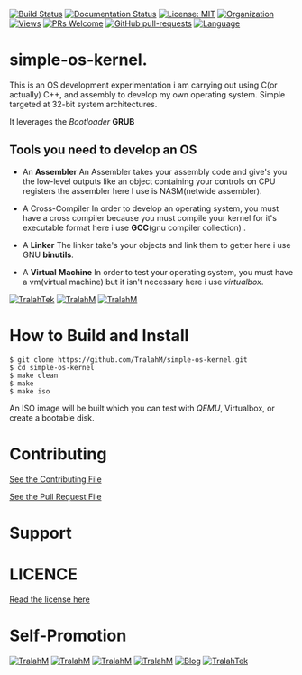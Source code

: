 
[![Build Status](https://travis-ci.com/TralahM/simple-os-kernel.svg?branch=master)](https://travis-ci.com/TralahM/simple-os-kernel)
[![Documentation Status](https://readthedocs.org/projects/simple-os-kernel/badge/?version=latest)](https://simple-os-kernel.readthedocs.io/en/latest/?badge=latest)
[![License: MIT](https://img.shields.io/badge/License-MIT-green.svg)](https://opensource.org/licenses/MIT)
[![Organization](https://img.shields.io/badge/Org-TralahTek-blue.svg)](https://github.com/TralahTek)
[![Views](http://hits.dwyl.io/TralahM/simple-os-kernel.svg)](http://dwyl.io/TralahM/simple-os-kernel)
[![PRs Welcome](https://img.shields.io/badge/PRs-Welcome-brightgreen.svg?style=flat-square)](https://github.com/TralahM/simple-os-kernel/pull/)
[![GitHub pull-requests](https://img.shields.io/badge/Issues-PR-red.svg?style=flat-square)](https://github.com/TralahM/simple-os-kernel/pull/)
[![Language](https://img.shields.io/badge/Language-cpp-f34b7d.svg)](https://github.com/TralahM)

# simple-os-kernel.

This is an OS development experimentation i am carrying out using C(or actually) C++, and assembly to develop my own operating system.
Simple targeted at 32-bit system architectures.

It leverages the *Bootloader* **GRUB**

## Tools you need to develop an OS
- An **Assembler**
    An Assembler takes your assembly code and give's you the low-level outputs like an object containing your controls on CPU registers the assembler here I use is NASM(netwide assembler).

- A Cross-Compiler
    In order to develop an operating system, you must have a cross compiler because you must compile your kernel for it's executable format here i use **GCC**(gnu compiler collection) .

- A **Linker**
    The linker take's your objects and link them to getter here i use GNU **binutils**.

- A **Virtual** **Machine**
    In order to test your operating system, you must have a vm(virtual machine) but it isn't necessary here i use *virtualbox*.


[![TralahTek](https://img.shields.io/badge/Organization-TralahTek-black.svg?style=for-the-badge)](https://github.com/TralahTek)
[![TralahM](https://img.shields.io/badge/Engineer-TralahM-blue.svg?style=for-the-badge)](https://github.com/TralahM)
[![TralahM](https://img.shields.io/badge/Maintainer-TralahM-green.svg?style=for-the-badge)](https://github.com/TralahM)


# How to Build and Install

```console
$ git clone https://github.com/TralahM/simple-os-kernel.git
$ cd simple-os-kernel
$ make clean
$ make
$ make iso
```

An ISO image will be built which you can test with *QEMU*, Virtualbox, or create a bootable disk.

# Contributing
[See the Contributing File](CONTRIBUTING.rst)


[See the Pull Request File](PULL_REQUEST_TEMPLATE.md)


# Support

# LICENCE

[Read the license here](LICENSE)


# Self-Promotion

[![TralahM](https://img.shields.io/badge/Twitter-TralahM-blue.svg?style=for-the-badge)](https://twitter.com/TralahM)
[![TralahM](https://img.shields.io/badge/Github-TralahM-black.svg?style=for-the-badge)](https://github.com/TralahM)
[![TralahM](https://img.shields.io/badge/Kaggle-TralahM-purple.svg?style=for-the-badge)](https://kaggle.com/TralahM)
[![TralahM](https://img.shields.io/badge/LinkedIn-TralahM-red.svg?style=for-the-badge)](https://linkedin.com/in/TralahM)
[![Blog](https://img.shields.io/badge/Blog-tralahm.tralahtek.com-blue.svg?style=for-the-badge)](https://tralahm.tralahtek.com)
[![TralahTek](https://img.shields.io/badge/Organization-TralahTek-cyan.svg?style=for-the-badge)](https://tralahtek.com)


